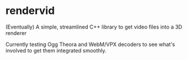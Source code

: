# rendervid
(Eventually) A simple, streamlined C++ library to get video files into a 3D renderer

Currently testing Ogg Theora and WebM/VPX decoders to see what's involved to get them integrated smoothly.
